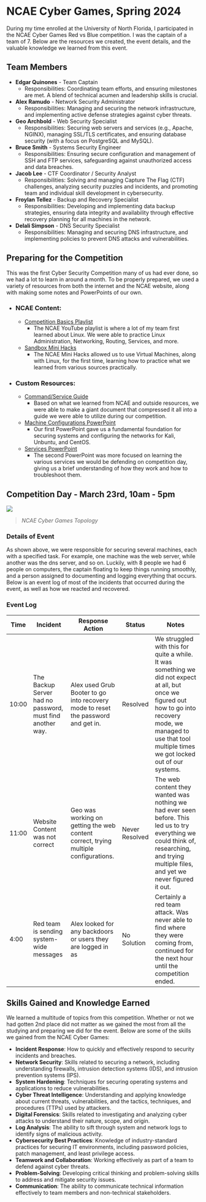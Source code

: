 # NCAE Cyber Games, Spring 2024
During my time enrolled at the University of North Florida, I participated in the NCAE Cyber Games Red vs Blue competition. I was the captain of a team of 7. Below are the resources we created, the event details, and the valuable knowledge we learned from this event. 
## Team Members
- **Edgar Quinones** - Team Captain
  - Responsibilities: Coordinating team efforts, and ensuring milestones are met. A blend of technical acumen and leadership skills is crucial.
- **Alex Ramudo** - Network Security Administrator
   - Responsibilities: Managing and securing the network infrastructure, and implementing active defense strategies against cyber threats.
- **Geo Archbold** - Web Security Specialist
   - Responsibilities: Securing web servers and services (e.g., Apache, NGINX), managing SSL/TLS certificates, and ensuring database security (with a focus on PostgreSQL and MySQL).
- **Bruce Smith** - Systems Security Engineer
   - Responsibilities: Ensuring secure configuration and management of SSH and FTP services, safeguarding against unauthorized access and data breaches.
- **Jacob Lee** - CTF Coordinator / Security Analyst
   - Responsibilities: Solving and managing Capture The Flag (CTF) challenges, analyzing security puzzles and incidents, and promoting team and individual skill development in cybersecurity.
- **Froylan Tellez** - Backup and Recovery Specialist
   - Responsibilities: Developing and implementing data backup strategies, ensuring data integrity and availability through effective recovery planning for all machines in the network.
- **Delali Simpson** - DNS Security Specialist
   - Responsibilities: Managing and securing DNS infrastructure, and implementing policies to prevent DNS attacks and vulnerabilities.

## Preparing for the Competition
This was the first Cyber Security Competition many of us had ever done, so we had a lot to learn in around a month. To be properly prepared, we used a variety of resources from both the internet and the NCAE website, along with making some notes and PowerPoints of our own.
- ### NCAE Content:
  - [Competition Basics Playlist](https://www.youtube.com/playlist?list=PLqux0fXsj7x3WYm6ZWuJnGC1rXQZ1018M)
    - The NCAE YouTube playlist is where a lot of my team first learned about Linux. We were able to practice Linux Administration, Networking, Routing, Services, and more. 
  - [Sandbox Mini Hacks](https://ui.sandbox.ncaecybergames.org/challenges)
    - The NCAE Mini Hacks allowed us to use Virtual Machines, along with Linux, for the first time, learning how to practice what we learned from various sources practically.
- ### Custom Resources:
  - [Command/Service Guide](https://docs.google.com/document/d/1XrNtJrgqn1LtroutYwVFUF1C5_BzhqNlThMmhYNokhs/edit)
    - Based on what we learned from NCAE and outside resources, we were able to make a giant document that compressed it all into a guide we were able to utilize during our competition. 
  - [Machine Configurations PowerPoint](https://docs.google.com/presentation/d/1HY_xXdgQ_eW-o6xLOcfd6rAkXAa1gjCJcTXOj9kxfWo/edit#slide=id.p)
    - Our first PowerPoint gave us a fundamental foundation for securing systems and configuring the networks for Kali, Unbuntu, and CentOS.
  - [Services PowerPoint](https://docs.google.com/presentation/d/16uhRGiZ3PHtEOM4jL6XqZ3qbtVnyW7YOP8q47wwn5VQ/edit#slide=id.p)
    - The second PowerPoint was more focused on learning the various services we would be defending on competition day, giving us a brief understanding of how they work and how to troubleshoot them. 
## Competition Day -  March 23rd, 10am - 5pm
![](https://ncaecybergames.org/_app/immutable/assets/topology.d995562d.png)
> _NCAE Cyber Games Topology_
### Details of Event
As shown above, we were responsible for securing several machines, each with a specified task. For example, one machine was the web server, while another was the dns server, and so on. Luckily, with 8 people we had 6 people on computers, the captain floating to keep things running smoothly, and a person assigned to documenting and logging everything that occurs. Below is an event log of most of the incidents that occurred during the event, as well as how we reacted and recovered. 
### Event Log
| Time  | Incident                                         | Response Action                                           | Status      | Notes                                                                                     |
|-------|--------------------------------------------------|-----------------------------------------------------------|-------------|-------------------------------------------------------------------------------------------|
| 10:00 | The Backup Server had no password, must find another way.              | Alex used Grub Booter to go into recovery mode to reset the password and get in.    | Resolved    | We struggled with this for quite a while. It was something we did not expect at all, but once we figured out how to go into recovery mode, we managed to use that tool multiple times we got locked out of our systems. 
| 11:00  | Website Content was not correct    | Geo was working on getting the web content correct, trying multiple configurations.  | Never Resolved | The web content they wanted was nothing we had ever seen before. This led us to try everything we could think of, researching, and trying multiple files, and yet we never figured it out.
| 4:00  | Red team is sending system-wide messages         | Alex looked for any backdoors or users they are logged in as | No Solution | Certainly a red team attack. Was never able to find where they were coming from, continued for the next hour until the competition ended. |

## Skills Gained and Knowledge Earned 
We learned a multitude of topics from this competition. Whether or not we had gotten 2nd place did not matter as we gained the most from all the studying and preparing we did for the event. Below are some of the skills we gained from the NCAE Cyber Games:
- **Incident Response**: How to quickly and effectively respond to security incidents and breaches.
- **Network Security**: Skills related to securing a network, including understanding firewalls, intrusion detection systems (IDS), and intrusion prevention systems (IPS).
- **System Hardening**: Techniques for securing operating systems and applications to reduce vulnerabilities.
- **Cyber Threat Intelligence**: Understanding and applying knowledge about current threats, vulnerabilities, and the tactics, techniques, and procedures (TTPs) used by attackers.
- **Digital Forensics**: Skills related to investigating and analyzing cyber attacks to understand their nature, scope, and origin.
- **Log Analysis**: The ability to sift through system and network logs to identify signs of malicious activity.
- **Cybersecurity Best Practices**: Knowledge of industry-standard practices for securing IT environments, including password policies, patch management, and least privilege access.
- **Teamwork and Collaboration**: Working effectively as part of a team to defend against cyber threats.
- **Problem-Solving**: Developing critical thinking and problem-solving skills to address and mitigate security issues.
- **Communication**: The ability to communicate technical information effectively to team members and non-technical stakeholders.

